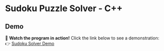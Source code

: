 # Sudoku Puzzle Solver - C++

## Demo
🎥 **Watch the program in action!** Click the link below to see a demonstration:
👉 [Sudoku Solver Demo](https://www.youtube.com/watch?v=bp6oniahR78)

